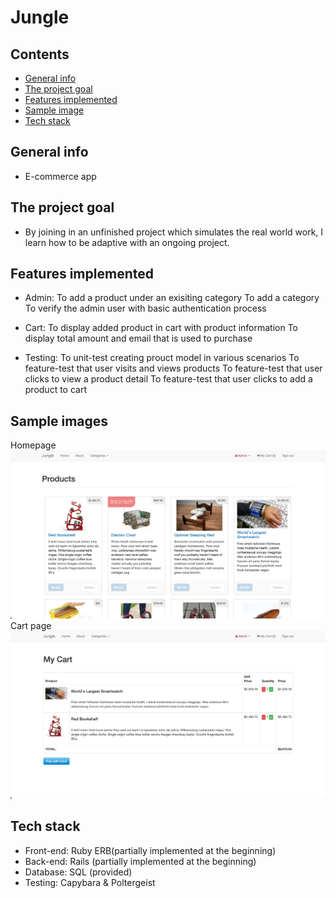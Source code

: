 # Jungle

## Contents

- [General info](#general-info)
- [The project goal](#the-project-goal)
- [Features implemented](#features-implemented)
- [Sample image](#sample-image)
- [Tech stack](#tech-stack)

## General info

- E-commerce app

## The project goal

- By joining in an unfinished project which simulates the real world work, I learn how to be adaptive with an ongoing project.

## Features implemented

- Admin:
  To add a product under an exisiting category
  To add a category
  To verify the admin user with basic authentication process

- Cart:
  To display added product in cart with product information
  To display total amount and email that is used to purchase

- Testing:
  To unit-test creating prouct model in various scenarios
  To feature-test that user visits and views products
  To feature-test that user clicks to view a product detail
  To feature-test that user clicks to add a product to cart

## Sample images

Homepage
![sample1](https://github.com/jeffk713/ruby-jungle/blob/master/sample-images/image1.png?raw=true)
Cart page
![sample2](https://github.com/jeffk713/ruby-jungle/blob/master/sample-images/image2.png?raw=true)

## Tech stack

- Front-end: Ruby ERB(partially implemented at the beginning)
- Back-end: Rails (partially implemented at the beginning)
- Database: SQL (provided)
- Testing: Capybara & Poltergeist
